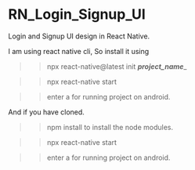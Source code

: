 # RN_Login_Signup_UI
Login and Signup UI design in React Native.

I am using react native cli, So install it using
>> npx react-native@latest init ___project_name____

>> npx react-native start

>> enter a for running project on android.

And if you have cloned.
>> npm install to install the node modules.

>> npx react-native start

>> enter a for running project on android.

